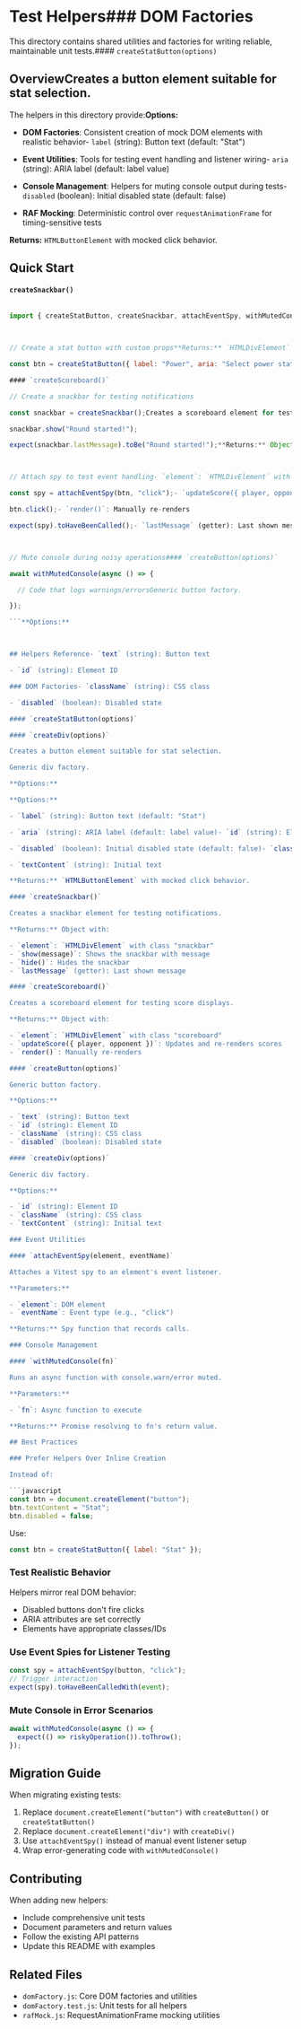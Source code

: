 # Test Helpers### DOM Factories



This directory contains shared utilities and factories for writing reliable, maintainable unit tests.#### `createStatButton(options)`



## OverviewCreates a button element suitable for stat selection.



The helpers in this directory provide:**Options:**



- **DOM Factories**: Consistent creation of mock DOM elements with realistic behavior- `label` (string): Button text (default: "Stat")

- **Event Utilities**: Tools for testing event handling and listener wiring- `aria` (string): ARIA label (default: label value)

- **Console Management**: Helpers for muting console output during tests- `disabled` (boolean): Initial disabled state (default: false)

- **RAF Mocking**: Deterministic control over `requestAnimationFrame` for timing-sensitive tests

**Returns:** `HTMLButtonElement` with mocked click behavior.

## Quick Start

#### `createSnackbar()`

```javascript

import { createStatButton, createSnackbar, attachEventSpy, withMutedConsole } from "../helpers/domFactory.js";Creates a snackbar element for testing notifications.



// Create a stat button with custom props**Returns:** `HTMLDivElement` with class "snackbar"

const btn = createStatButton({ label: "Power", aria: "Select power stat", disabled: false });

#### `createScoreboard()`

// Create a snackbar for testing notifications

const snackbar = createSnackbar();Creates a scoreboard element for testing score displays.

snackbar.show("Round started!");

expect(snackbar.lastMessage).toBe("Round started!");**Returns:** Object with:



// Attach spy to test event handling- `element`: `HTMLDivElement` with class "scoreboard"

const spy = attachEventSpy(btn, "click");- `updateScore({ player, opponent })`: Updates and re-renders scores

btn.click();- `render()`: Manually re-renders

expect(spy).toHaveBeenCalled();- `lastMessage` (getter): Last shown message



// Mute console during noisy operations#### `createButton(options)`

await withMutedConsole(async () => {

  // Code that logs warnings/errorsGeneric button factory.

});

```**Options:**



## Helpers Reference- `text` (string): Button text

- `id` (string): Element ID

### DOM Factories- `className` (string): CSS class

- `disabled` (boolean): Disabled state

#### `createStatButton(options)`

#### `createDiv(options)`

Creates a button element suitable for stat selection.

Generic div factory.

**Options:**

**Options:**

- `label` (string): Button text (default: "Stat")

- `aria` (string): ARIA label (default: label value)- `id` (string): Element ID

- `disabled` (boolean): Initial disabled state (default: false)- `className` (string): CSS class

- `textContent` (string): Initial text

**Returns:** `HTMLButtonElement` with mocked click behavior.

#### `createSnackbar()`

Creates a snackbar element for testing notifications.

**Returns:** Object with:

- `element`: `HTMLDivElement` with class "snackbar"
- `show(message)`: Shows the snackbar with message
- `hide()`: Hides the snackbar
- `lastMessage` (getter): Last shown message

#### `createScoreboard()`

Creates a scoreboard element for testing score displays.

**Returns:** Object with:

- `element`: `HTMLDivElement` with class "scoreboard"
- `updateScore({ player, opponent })`: Updates and re-renders scores
- `render()`: Manually re-renders

#### `createButton(options)`

Generic button factory.

**Options:**

- `text` (string): Button text
- `id` (string): Element ID
- `className` (string): CSS class
- `disabled` (boolean): Disabled state

#### `createDiv(options)`

Generic div factory.

**Options:**

- `id` (string): Element ID
- `className` (string): CSS class
- `textContent` (string): Initial text

### Event Utilities

#### `attachEventSpy(element, eventName)`

Attaches a Vitest spy to an element's event listener.

**Parameters:**

- `element`: DOM element
- `eventName`: Event type (e.g., "click")

**Returns:** Spy function that records calls.

### Console Management

#### `withMutedConsole(fn)`

Runs an async function with console.warn/error muted.

**Parameters:**

- `fn`: Async function to execute

**Returns:** Promise resolving to fn's return value.

## Best Practices

### Prefer Helpers Over Inline Creation

Instead of:

```javascript
const btn = document.createElement("button");
btn.textContent = "Stat";
btn.disabled = false;
```

Use:

```javascript
const btn = createStatButton({ label: "Stat" });
```

### Test Realistic Behavior

Helpers mirror real DOM behavior:

- Disabled buttons don't fire clicks
- ARIA attributes are set correctly
- Elements have appropriate classes/IDs

### Use Event Spies for Listener Testing

```javascript
const spy = attachEventSpy(button, "click");
// Trigger interaction
expect(spy).toHaveBeenCalledWith(event);
```

### Mute Console in Error Scenarios

```javascript
await withMutedConsole(async () => {
  expect(() => riskyOperation()).toThrow();
});
```

## Migration Guide

When migrating existing tests:

1. Replace `document.createElement("button")` with `createButton()` or `createStatButton()`
2. Replace `document.createElement("div")` with `createDiv()`
3. Use `attachEventSpy()` instead of manual event listener setup
4. Wrap error-generating code with `withMutedConsole()`

## Contributing

When adding new helpers:

- Include comprehensive unit tests
- Document parameters and return values
- Follow the existing API patterns
- Update this README with examples

## Related Files

- `domFactory.js`: Core DOM factories and utilities
- `domFactory.test.js`: Unit tests for all helpers
- `rafMock.js`: RequestAnimationFrame mocking utilities